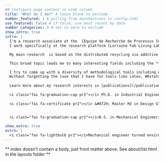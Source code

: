 ```yaml
---
## Configure page content in wide column
title: "What do I do?" # leave blank to exclude
number_featured: 1 # pulling from mainSections in config.toml
use_featured: false # if false, use most recent by date
number_categories: 3 # set to zero to exclude
show_intro: true
intro: |
  I'm a research associate at the  [Équipe de Recherche de Processus Innovatifs -ERP-I](https://erpi.univ-lorraine.fr/) at the Université de Lorraine, Nancy - France.
  I work specifically at the research platform [Lorraine Fab Living Lab (LF2L](https://lf2l.fr/) in the project of [Green Fablab](https://lf2l.fr/projects/Green-Fablab).

  My main research  is based on the distributed recycling via additive manufacturing (DRAM) approach as a possible socio-technical transition towards a sustainable manufacturing approach in a post-growth future alternative.

  This broad topic leads me to many interesting fields including the **technical aspects**  of the additive manufacturing process, the **sustainability sciences** including industrial ecology, transitions & socio-technical systems,  ecosystem services, conviviality / appropriate technologies and the commons. Finally, the **urban sciences** for the Circular / Post-growth approaches where the future economy needs to go.  Combining all these elements is a challenging exercise, but interesting at the same time, in my researcher journey.

  I try to come up with a diversity of methodological tools including experimental design, operational research, life cycle thinking and system dynamics to better understand the future of a circular economy through a distributed polymer recycling approach for the open source 3D printing technology.
  Without forgetting the love that I have for tools like Latex, #Rstats and visualization.
  
  Learn more about my research interests in [publications](/publication). 
  
  <i class="fas fa-graduation-cap pr2"></i> Ph.D. in Industrial Engineering  &#8729; Université de Lorraine  &#8729;  2016
  
  <i class="fas fa-certificate pr2"></i> &#8729; Master M2 in Design Global  University of Pennsylvania  &#8729;  2013
  
   
  <i class="fas fa-graduation-cap pr2"></i>B.S. in Mechanical Engineering  &#8729; Universidad Nacional de Colombia  &#8729;  2012

show_outro: true
outro: |
  <i class="fas fa-lightbulb pr2"></i>Mechanical engineer turned environmental,<br>curious about all intersections of sustainability and society.</br>
---
```


** index doesn't contain a body, just front matter above.
See about/list.html in the layouts folder **